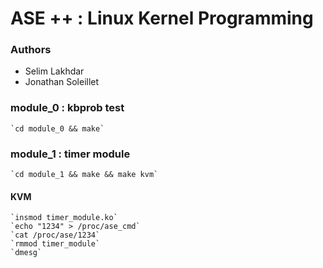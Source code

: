 ASE ++ : Linux Kernel Programming
=======================


### Authors
* Selim Lakhdar
* Jonathan Soleillet


### module_0 : kbprob test
    `cd module_0 && make`
    
### module_1 : timer module 
    `cd module_1 && make && make kvm`  

#### KVM
    `insmod timer_module.ko`
    `echo "1234" > /proc/ase_cmd`
    `cat /proc/ase/1234`
    `rmmod timer_module`
    `dmesg`
